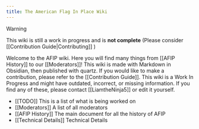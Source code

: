 ```yaml
---
title: The American Flag In Place Wiki
---
```

> [!warning] 
> This wiki is still a work in progress and is **not complete** (Please consider [[Contribution Guide|Contributing]] )

Welcome to the AFIP wiki. Here you will find many things from [[AFIP History]]  to our [[Moderators]]! This wiki is made with Markdown in Obsidian, then published with quartz. If you would like to make a contribution, please refer to the [[Contribution Guide]]. This wiki is a Work In Progress and might have outdated, incorrect, or missing information. If you find any of these, please contact [[LiamtheNinja5]] or edit it yourself. 

- [[TODO]] This is a list of what is being worked on 
- [[Moderators]] A list of all moderators
- [[AFIP History]] The main document for all the history of AFIP
- [[Technical Details]] Technical Details
